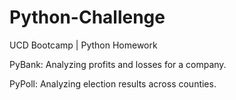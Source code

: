 # Python-Challenge
UCD Bootcamp | Python Homework

PyBank: Analyzing profits and losses for a company.

PyPoll: Analyzing election results across counties. 
